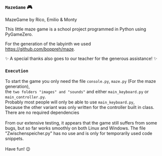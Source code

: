 ### `MazeGame` :video_game:
MazeGame by Rico, Emilio &amp; Monty

This little maze game is a school project programmed in Python using PyGameZero.

For the generation of the labyinth we used https://github.com/boppreh/maze.

✨ A special thanks also goes to our teacher for the generous assistance! ✨

### `Execution`
To start the game you only need the file `console.py`, `maze.py` (For the maze generation),<br>
the `two folders "images" and "sounds"` and either `main_keyboard.py` or `main_controller.py`.<br>
Probably most people will only be able to use `main_keyboard.py`,<br>
because the other variant was only written for the controller built in class.<br>
There are no required dependencies<br>
<br>
From our extensive testing, it appears that the game still suffers from some bugs, but so far works smoothly on both Linux and Windows.
The file "Zwischenspeicher.py" has no use and is only for temporarily used code snippets.<br>
<br>
Have fun! :wink:

